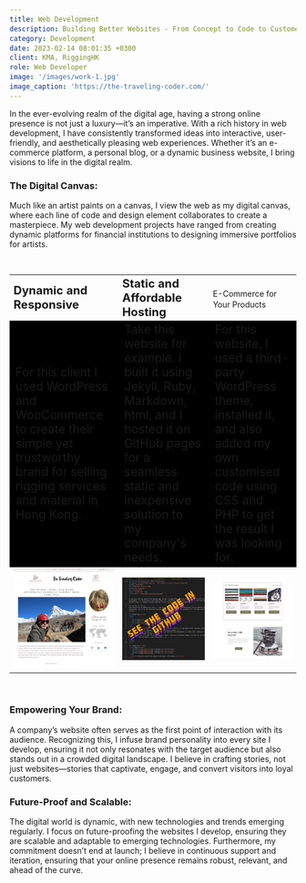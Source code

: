 ```yaml
---
title: Web Development
description: Building Better Websites - From Concept to Code to Customer Experience
category: Development
date: 2023-02-14 08:01:35 +0300
client: KMA, RiggingHK
role: Web Developer
image: '/images/work-1.jpg'
image_caption: 'https://the-traveling-coder.com/'
---
```


In the ever-evolving realm of the digital age, having a strong online presence is not just a luxury—it’s an imperative. With a rich history in web development, I have consistently transformed ideas into interactive, user-friendly, and aesthetically pleasing web experiences. Whether it’s an e-commerce platform, a personal blog, or a dynamic business website, I bring visions to life in the digital realm.

### The Digital Canvas:
Much like an artist paints on a canvas, I view the web as my digital canvas, where each line of code and design element collaborates to create a masterpiece. My web development projects have ranged from creating dynamic platforms for financial institutions to designing immersive portfolios for artists.

<br>
<div class="gallery-box">
<table>
  <tr>
    <td><b style="font-size:145%">Dynamic and Responsive</b></td>
    <td><b style="font-size:145%">Static and Affordable Hosting</b></td>
    <td><b style="font-size:145%"></b>E-Commerce for Your Products</td>
 </tr>
 <tr>
    <td style='background-color:#000000; font-size:150%'>For this client I used WordPress and WooCommerce to create their simple yet trustworthy brand for selling rigging services and material in Hong Kong.</td>
    <td style='background-color:#000000; font-size:150%'>Take this website for example. I built it using Jekyll, Ruby, Markdown, html, and I hosted it on GitHub pages for a seamless static and inexpensive solution to my company's needs.</td>
    <td style='background-color:#000000; font-size:150%'>For this website, I used a third-party WordPress theme, installed it, and also added my own customised code using CSS and PHP to get the result I was looking for. </td>
 </tr>
  <tr>
    <td><a href="https://the-traveling-coder.com/"><img src="/images/webdev-1-3.jpg" loading="lazy" alt="Project" href="#"></a></td>
    <td><a href="https://github.com/KerrieMariah/KerrieMariah.github.io"><img src="/images/webdev-1-2.jpg" loading="lazy" alt="Project"></a></td>
    <td><a href="https://rigginghk.com/"><img src="/images/webdev-1-4.jpg" loading="lazy" alt="Project"></a></td>
 </tr>
</table>
</div>
<br>

### Empowering Your Brand:
A company’s website often serves as the first point of interaction with its audience. Recognizing this, I infuse brand personality into every site I develop, ensuring it not only resonates with the target audience but also stands out in a crowded digital landscape. I believe in crafting stories, not just websites—stories that captivate, engage, and convert visitors into loyal customers.

### Future-Proof and Scalable:
The digital world is dynamic, with new technologies and trends emerging regularly. I focus on future-proofing the websites I develop, ensuring they are scalable and adaptable to emerging technologies. Furthermore, my commitment doesn’t end at launch; I believe in continuous support and iteration, ensuring that your online presence remains robust, relevant, and ahead of the curve.